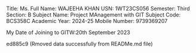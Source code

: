 Title: Ms.
Full Name: WAJEEHA KHAN
USN: 1WT23CS056
Semester: Third
Section: B
Subject Name: Project MAnagement with  GIT
Subject Code: BCS358C
Academic Year: 2024-25
Mobile Number: 9739369207

My Date of Joining to GITW:20th September 2023


ed885c9 (Rmoved data successfully from READMe.md file)

